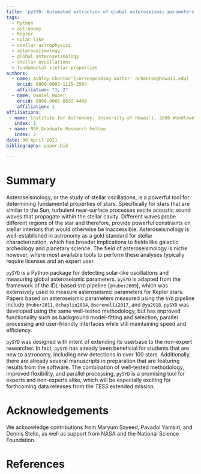 ```yaml
---
title: 'pySYD: Automated extraction of global asteroseismic parameters'
tags:
  - Python
  - astronomy
  - Kepler
  - solar-like
  - stellar astrophysics
  - asteroseismology
  - global asteroseismology
  - stellar oscillations
  - fundamental stellar properties
authors:
  - name: Ashley Chontos^[corresponding author: achontos@hawaii.edu]
    orcid: 0000-0003-1125-2564
    affiliation: "1, 2"
  - name: Daniel Huber
    orcid: 0000-0001-8832-4488
    affiliation: 1
affiliations:
 - name: Institute for Astronomy, University of Hawai'i, 2680 Woodlawn Drive, Honolulu, HI 96822, USA
   index: 1
 - name: NSF Graduate Research Fellow
   index: 2
date: 30 April 2021
bibliography: paper.bib

---
```


# Summary

Asteroseismology, or the study of stellar oscillations, is a powerful tool for 
determining fundamental properties of stars. Specifically for stars that are similar 
to the Sun, turbulent near-surface processes excite acoustic sound waves that propagate 
within the stellar cavity. Different waves probe different regions of the star and 
therefore, provide powerful constraints on stellar interiors that would otherwise be 
inaccessible. Asteroseismology is well-established in astronomy as a gold standard for 
stellar characterization, which has broader implications to fields like galactic archeology 
and planetary science. The field of asteroseismology is niche however, where most available 
tools to perform these analyses typically require licenses and an expert user.

`pySYD` is a Python package for detecting solar-like oscillations and measuring global
asteroseismic parameters. `pySYD` is adapted from the framework of the IDL-based `SYD` 
pipeline [`@huber2009`], which was extensively used to measure asteroseismic parameters 
for Kepler stars. Papers based on asteroseismic parameters measured using the `SYD` 
pipeline include `@huber2011`, `@chaplin2014`, `@serenelli2017`, and `@yu2018`. `pySYD` 
was developed using the same well-tested methodology, but has improved functionality 
such as background model-fitting and selection, parallel processing and user-friendly 
interfaces while still maintaining speed and efficiency.

`pySYD` was designed with intent of extending its userbase to the non-expert 
researcher. In fact, `pySYD` has already been beneficial for students that are new to 
astronomy, including new detections in over 100 stars. Additionally, there are already 
several manuscripts in preparation that are featuring results from the software. The 
combination of well-tested methodology, improved flexibility, and parallel processing, 
`pySYD` is a promising tool for experts and non-experts alike, which will be especially 
exciting for forthcoming data releases from the *TESS* extended mission.

# Acknowledgements

We acknowledge contributions from Maryum Sayeed, Pavadol Yamsiri, and Dennis Stello, 
as well as support from NASA and the National Science Foundation.

# References
